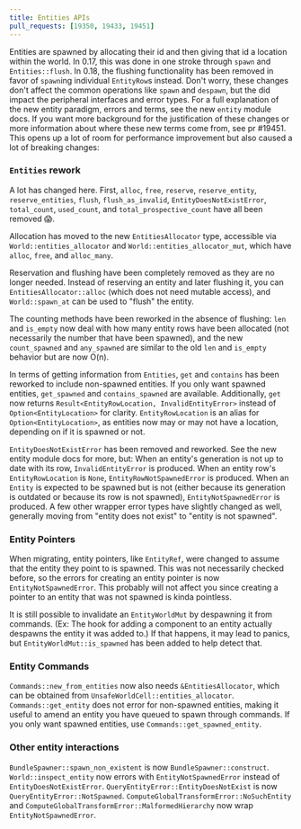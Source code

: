 ```yaml
---
title: Entities APIs
pull_requests: [19350, 19433, 19451]
---
```


Entities are spawned by allocating their id and then giving that id a location within the world.
In 0.17, this was done in one stroke through `spawn` and `Entities::flush`.
In 0.18, the flushing functionality has been removed in favor of `spawn`ing individual `EntityRow`s instead.
Don't worry, these changes don't affect the common operations like `spawn` and `despawn`, but the did impact the peripheral interfaces and error types.
For a full explanation of the new entity paradigm, errors and terms, see the new `entity` module docs.
If you want more background for the justification of these changes or more information about where these new terms come from, see pr #19451.
This opens up a lot of room for performance improvement but also caused a lot of breaking changes:

### `Entities` rework

A lot has changed here.
First, `alloc`, `free`, `reserve`, `reserve_entity`, `reserve_entities`, `flush`, `flush_as_invalid`, `EntityDoesNotExistError`, `total_count`, `used_count`, and `total_prospective_count` have all been removed 😱.

Allocation has moved to the new `EntitiesAllocator` type, accessible via `World::entities_allocator` and `World::entities_allocator_mut`, which have `alloc`, `free`, and `alloc_many`.

Reservation and flushing have been completely removed as they are no longer needed.
Instead of reserving an entity and later flushing it, you can `EntitiesAllocator::alloc` (which does not need mutable access), and `World::spawn_at` can be used to "flush" the entity.

The counting methods have been reworked in the absence of flushing:
`len` and `is_empty` now deal with how many entity rows have been allocated (not necessarily the number that have been spawned),
and the new `count_spawned` and `any_spawned` are similar to the old `len` and `is_empty` behavior but are now O(n).

In terms of getting information from `Entities`, `get` and `contains` has been reworked to include non-spawned entities.
If you only want spawned entities, `get_spawned` and `contains_spawned` are available.
Additionally, `get` now returns `Result<EntityRowLocation, InvalidEntityError>` instead of `Option<EntityLocation>` for clarity.
`EntityRowLocation` is an alias for `Option<EntityLocation>`, as entities now may or may not have a location, depending on if it is spawned or not.

`EntityDoesNotExistError` has been removed and reworked.
See the new entity module docs for more, but:
When an entity's generation is not up to date with its row, `InvalidEntityError` is produced.
When an entity row's `EntityRowLocation` is `None`, `EntityRowNotSpawnedError` is produced.
When an `Entity` is expected to be spawned but is not (either because its generation is outdated or because its row is not spawned), `EntityNotSpawnedError` is produced.
A few other wrapper error types have slightly changed as well, generally moving from "entity does not exist" to "entity is not spawned".

### Entity Pointers

When migrating, entity pointers, like `EntityRef`, were changed to assume that the entity they point to is spawned.
This was not necessarily checked before, so the errors for creating an entity pointer is now `EntityNotSpawnedError`.
This probably will not affect you since creating a pointer to an entity that was not spawned is kinda pointless.

It is still possible to invalidate an `EntityWorldMut` by despawning it from commands. (Ex: The hook for adding a component to an entity actually despawns the entity it was added to.)
If that happens, it may lead to panics, but `EntityWorldMut::is_spawned` has been added to help detect that.

### Entity Commands

`Commands::new_from_entities` now also needs `&EntitiesAllocator`, which can be obtained from `UnsafeWorldCell::entities_allocator`.
`Commands::get_entity` does not error for non-spawned entities, making it useful to amend an entity you have queued to spawn through commands.
If you only want spawned entities, use `Commands::get_spawned_entity`.

### Other entity interactions

`BundleSpawner::spawn_non_existent` is now `BundleSpawner::construct`.
`World::inspect_entity` now errors with `EntityNotSpawnedError` instead of `EntityDoesNotExistError`.
`QueryEntityError::EntityDoesNotExist` is now `QueryEntityError::NotSpawned`.
`ComputeGlobalTransformError::NoSuchEntity` and `ComputeGlobalTransformError::MalformedHierarchy` now wrap `EntityNotSpawnedError`.
